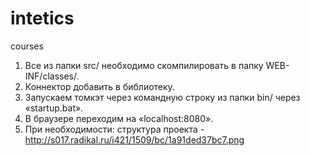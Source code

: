 # intetics
courses

1. Все из папки src/ необходимо скомпилировать в папку WEB-INF/classes/.
2. Коннектор добавить в библиотеку.
3. Запускаем томкэт через командную строку из папки bin/ через «startup.bat».
4. В браузере переходим на «localhost:8080».
5. При необходимости: структура проекта - http://s017.radikal.ru/i421/1509/bc/1a91ded37bc7.png
